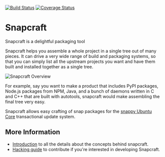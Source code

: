 [![Build Status][travis-image]][travis-url] [![Coverage Status][coveralls-image]][coveralls-url]

# Snapcraft

Snapcraft is a delightful packaging tool

Snapcraft helps you assemble a whole project in a single tree out of
many pieces. It can drive a very wide range of build and packaging systems,
so that you can simply list all the upstream projects you want and have
them built and installed together as a single tree.

![Snapcraft Overview][overview-image]

For example, say you want to make a product that includes PyPI packages,
Node.js packages from NPM, Java, and a bunch of daemons written in C and
C++ that are built with autotools, snapcraft would make assembling the
final tree very easy.

Snapcraft allows easy crafting of snap packages for the [snappy Ubuntu Core](http://ubuntu.com/snappy)
transactional update system.

## More Information

* [Introduction](docs/intro.md) to all the details about the concepts behind snapcraft.
* [Hacking guide](HACKING.md) to contribute if you're interested in developing Snapcraft.

[travis-image]: https://travis-ci.org/snapcore/snapcraft.svg?branch=master
[travis-url]: https://travis-ci.org/snapcore/snapcraft

[coveralls-image]: https://coveralls.io/repos/snapcore/snapcraft/badge.svg?branch=master&service=github
[coveralls-url]: https://coveralls.io/github/snapcore/snapcraft?branch=master

[overview-image]: https://rawgit.com/snapcore/snapcraft/master/docs/images/snapcraft_overview.svg
